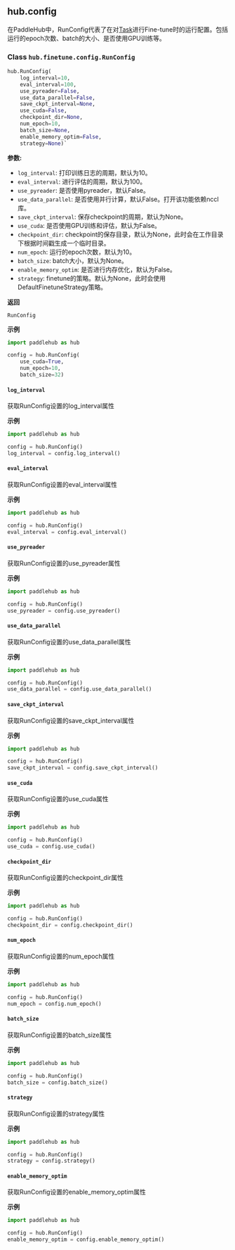 ## hub.config

在PaddleHub中，RunConfig代表了在对[Task](./task)进行Fine-tune时的运行配置。包括运行的epoch次数、batch的大小、是否使用GPU训练等。

### Class `hub.finetune.config.RunConfig`

```python
hub.RunConfig(
    log_interval=10,
    eval_interval=100,
    use_pyreader=False,
    use_data_parallel=False,
    save_ckpt_interval=None,
    use_cuda=False,
    checkpoint_dir=None,
    num_epoch=10,
    batch_size=None,
    enable_memory_optim=False,
    strategy=None)`
```
**参数:**

* `log_interval`: 打印训练日志的周期，默认为10。
* `eval_interval`: 进行评估的周期，默认为100。
* `use_pyreader`: 是否使用pyreader，默认False。
* `use_data_parallel`: 是否使用并行计算，默认False。打开该功能依赖nccl库。
* `save_ckpt_interval`: 保存checkpoint的周期，默认为None。
* `use_cuda`: 是否使用GPU训练和评估，默认为False。
* `checkpoint_dir`: checkpoint的保存目录，默认为None，此时会在工作目录下根据时间戳生成一个临时目录。
* `num_epoch`: 运行的epoch次数，默认为10。
* `batch_size`: batch大小，默认为None。
* `enable_memory_optim`: 是否进行内存优化，默认为False。
* `strategy`: finetune的策略。默认为None，此时会使用DefaultFinetuneStrategy策略。

**返回**

`RunConfig`

**示例**

```python
import paddlehub as hub

config = hub.RunConfig(
    use_cuda=True,
    num_epoch=10,
    batch_size=32)
```

#### `log_interval`

获取RunConfig设置的log_interval属性

**示例**

```python
import paddlehub as hub

config = hub.RunConfig()
log_interval = config.log_interval()
```

#### `eval_interval`

获取RunConfig设置的eval_interval属性

**示例**

```python
import paddlehub as hub

config = hub.RunConfig()
eval_interval = config.eval_interval()
```

#### `use_pyreader`

获取RunConfig设置的use_pyreader属性

**示例**

```python
import paddlehub as hub

config = hub.RunConfig()
use_pyreader = config.use_pyreader()
```

#### `use_data_parallel`

获取RunConfig设置的use_data_parallel属性

**示例**

```python
import paddlehub as hub

config = hub.RunConfig()
use_data_parallel = config.use_data_parallel()
```

#### `save_ckpt_interval`

获取RunConfig设置的save_ckpt_interval属性

**示例**

```python
import paddlehub as hub

config = hub.RunConfig()
save_ckpt_interval = config.save_ckpt_interval()
```

#### `use_cuda`

获取RunConfig设置的use_cuda属性

**示例**

```python
import paddlehub as hub

config = hub.RunConfig()
use_cuda = config.use_cuda()
```

#### `checkpoint_dir`

获取RunConfig设置的checkpoint_dir属性

**示例**

```python
import paddlehub as hub

config = hub.RunConfig()
checkpoint_dir = config.checkpoint_dir()
```

#### `num_epoch`

获取RunConfig设置的num_epoch属性

**示例**

```python
import paddlehub as hub

config = hub.RunConfig()
num_epoch = config.num_epoch()
```

#### `batch_size`

获取RunConfig设置的batch_size属性

**示例**

```python
import paddlehub as hub

config = hub.RunConfig()
batch_size = config.batch_size()
```

#### `strategy`

获取RunConfig设置的strategy属性

**示例**

```python
import paddlehub as hub

config = hub.RunConfig()
strategy = config.strategy()
```

#### `enable_memory_optim`

获取RunConfig设置的enable_memory_optim属性

**示例**

```python
import paddlehub as hub

config = hub.RunConfig()
enable_memory_optim = config.enable_memory_optim()
```
